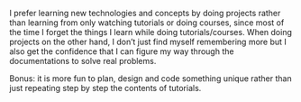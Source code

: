 I prefer learning new technologies and concepts by doing projects rather than learning from only watching tutorials or doing courses, since most of the time I forget the things I learn while doing tutorials/courses. When doing projects on the other hand, I don’t just find myself remembering more but I also get the confidence that I can figure my way through the documentations to solve real problems. 

Bonus: it is more fun to plan, design and code something unique rather than just repeating step by step the contents of tutorials.
